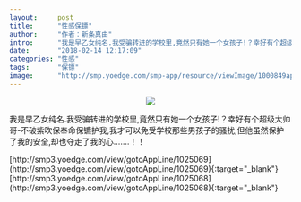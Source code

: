 ```yaml
---
layout:     post
title:      "性感保镖"
author:     "作者：新条真由"
intro:      "我是早乙女纯名.我受骗转进的学校里,竟然只有她一个女孩子!？幸好有个超级大帅哥-不破紫吹保奉命保镳护我,我才可以免受学校那些男孩子的骚扰,但他虽然保护了我的安全,却也夺走了我的心.......！！"
date:       "2018-02-14 12:17:09"
categories: "性感"
tags:       "保镖"
image:      "http://smp.yoedge.com/smp-app/resource/viewImage/1000849appline.png"
---
```

<div style="text-align: center">
<p><img src="http://smp.yoedge.com/smp-app/resource/viewImage/1000849appline.png"/></p>
</div>
<p class="post-meta">
<span>我是早乙女纯名.我受骗转进的学校里,竟然只有她一个女孩子!？幸好有个超级大帅哥-不破紫吹保奉命保镳护我,我才可以免受学校那些男孩子的骚扰,但他虽然保护了我的安全,却也夺走了我的心.......！！</span>
</p>
[http://smp3.yoedge.com/view/gotoAppLine/1025069](http://smp3.yoedge.com/view/gotoAppLine/1025069){:target="_blank"}
[http://smp3.yoedge.com/view/gotoAppLine/1025068](http://smp3.yoedge.com/view/gotoAppLine/1025068){:target="_blank"}


